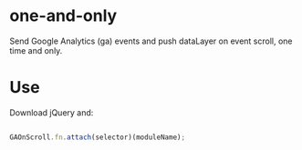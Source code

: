 # one-and-only

Send Google Analytics (ga) events and push dataLayer on event scroll, one time and only.

# Use

Download jQuery and:

```javascript

GAOnScroll.fn.attach(selector)(moduleName);

```
